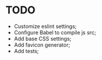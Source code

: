# TODO

* Customize eslint settings;
* Configure Babel to compile js src;
* Add base CSS settings;
* Add favicon generator;
* Add tests;
